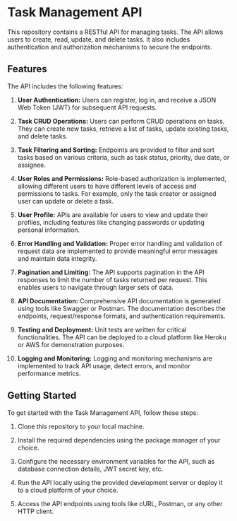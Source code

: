 # Task Management API

This repository contains a RESTful API for managing tasks. The API allows users to create, read, update, and delete tasks. It also includes authentication and authorization mechanisms to secure the endpoints.

## Features

The API includes the following features:

1. **User Authentication:** Users can register, log in, and receive a JSON Web Token (JWT) for subsequent API requests.

2. **Task CRUD Operations:** Users can perform CRUD operations on tasks. They can create new tasks, retrieve a list of tasks, update existing tasks, and delete tasks.

3. **Task Filtering and Sorting:** Endpoints are provided to filter and sort tasks based on various criteria, such as task status, priority, due date, or assignee.

4. **User Roles and Permissions:** Role-based authorization is implemented, allowing different users to have different levels of access and permissions to tasks. For example, only the task creator or assigned user can update or delete a task.

5. **User Profile:** APIs are available for users to view and update their profiles, including features like changing passwords or updating personal information.

6. **Error Handling and Validation:** Proper error handling and validation of request data are implemented to provide meaningful error messages and maintain data integrity.

7. **Pagination and Limiting:** The API supports pagination in the API responses to limit the number of tasks returned per request. This enables users to navigate through larger sets of data.

8. **API Documentation:** Comprehensive API documentation is generated using tools like Swagger or Postman. The documentation describes the endpoints, request/response formats, and authentication requirements.

9. **Testing and Deployment:** Unit tests are written for critical functionalities. The API can be deployed to a cloud platform like Heroku or AWS for demonstration purposes.

10. **Logging and Monitoring:** Logging and monitoring mechanisms are implemented to track API usage, detect errors, and monitor performance metrics.

## Getting Started

To get started with the Task Management API, follow these steps:

1. Clone this repository to your local machine.

2. Install the required dependencies using the package manager of your choice.

3. Configure the necessary environment variables for the API, such as database connection details, JWT secret key, etc.

4. Run the API locally using the provided development server or deploy it to a cloud platform of your choice.

5. Access the API endpoints using tools like cURL, Postman, or any other HTTP client.


